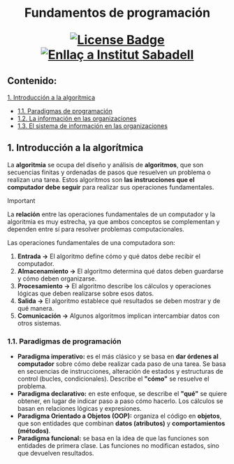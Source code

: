 <h1 align="center">Fundamentos de programación
<div align="center">

<a href="https://github.com/victordomgs/Teoria-de-sistemas-i-computacion/blob/main/LICENSE"><img src="https://img.shields.io/github/license/abhisheknaiidu/awesome-github-profile-readme?color=2b9348" alt="License Badge"/></a>
<a href="https://agora.xtec.cat/ies-sabadell/"><img src="https://img.shields.io/badge/Institut%20Sabadell-Centre-%23FFD700" alt="Enllaç a Institut Sabadell"/></a>
</a>



</div>

## Contenido:
[1. Introducción a la algorítmica](#1-los-sistemas-de-información)  
  - [1.1. Paradigmas de programación](#11-paradigmas-de-programacion)  
  - [1.2. La información en las organizaciones](#12-la-información-en-las-organizaciones)  
  - [1.3. El sistema de información en las organizaciones](#13-el-sistema-de-información-en-las-organizaciones)  


## 1. Introducción a la algorítmica

La **algoritmia** se ocupa del diseño y análisis de **algoritmos**, que son secuencias finitas y ordenadas de pasos que resuelven un problema o realizan una tarea. Estos algoritmos son **las instrucciones que el computador debe seguir** para realizar sus operaciones fundamentales.

> [!IMPORTANT]  
> La **relación** entre las operaciones fundamentales de un computador y la algoritmia es muy estrecha, ya que ambos conceptos se complementan y dependen entre sí para resolver problemas computacionales.

Las operaciones fundamentales de una computadora son: 

1. **Entrada →** El algoritmo define cómo y qué datos debe recibir el computador.
2. **Almacenamiento →** El algoritmo determina qué datos deben guardarse y cómo deben organizarse.
3. **Procesamiento →** El algoritmo describe los cálculos y operaciones lógicas que deben realizarse sobre esos datos.
4. **Salida →** El algoritmo establece qué resultados se deben mostrar y de qué manera.
5. **Comunicación →** Algunos algoritmos implican intercambiar datos con otros sistemas.

### 1.1. Paradigmas de programación 
- **Paradigma imperativo:** es el más clásico y se basa en **dar órdenes al computador** sobre cómo debe realizar cada paso de una tarea. Se basa en secuencias de instrucciones, alteración de estados y estructuras de control (bucles, condicionales). Describe el **"cómo"** se resuelve el problema.
- **Paradigma declarativo:** en este enfoque, se describe el **"qué"** se quiere obtener, en lugar de indicar paso a paso cómo hacerlo. Los cálculos se basan en relaciones lógicas y expresiones.
- **Paradigma Orientado a Objetos (OOP):** organiza el código en **objetos**, que son entidades que combinan **datos (atributos)** y **comportamientos (métodos)**.
- **Paradigma funcional:** se basa en la idea de que las funciones son entidades de primera clase. Las funciones no modifican estados, sino que devuelven resultados.



